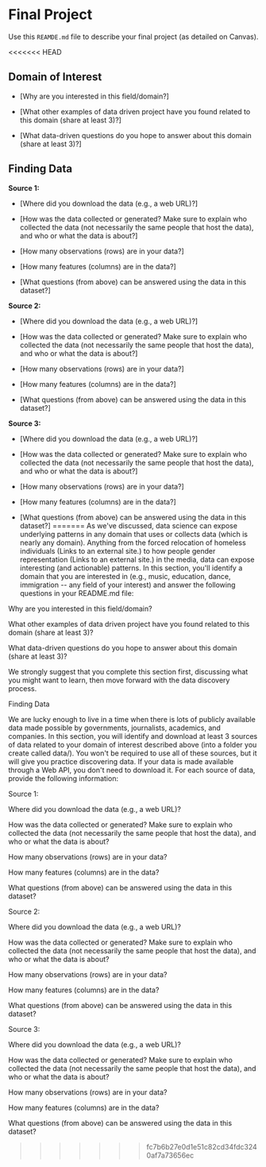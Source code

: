 # Final Project
Use this `REAMDE.md` file to describe your final project (as detailed on Canvas).

<<<<<<< HEAD
## Domain of Interest

* [Why are you interested in this field/domain?]

* [What other examples of data driven project have you found related to this domain (share at least 3)?]

* [What data-driven questions do you hope to answer about this domain (share at least 3)?]

## Finding Data

**Source 1:**

* [Where did you download the data (e.g., a web URL)?]

* [How was the data collected or generated? Make sure to explain who collected the data (not necessarily the same people that host the data), and who or what the data is about?]

* [How many observations (rows) are in your data?]

* [How many features (columns) are in the data?]

* [What questions (from above) can be answered using the data in this dataset?]

**Source 2:**

* [Where did you download the data (e.g., a web URL)?]

* [How was the data collected or generated? Make sure to explain who collected the data (not necessarily the same people that host the data), and who or what the data is about?]

* [How many observations (rows) are in your data?]

* [How many features (columns) are in the data?]

* [What questions (from above) can be answered using the data in this dataset?]

**Source 3:**

* [Where did you download the data (e.g., a web URL)?]

* [How was the data collected or generated? Make sure to explain who collected the data (not necessarily the same people that host the data), and who or what the data is about?]

* [How many observations (rows) are in your data?]

* [How many features (columns) are in the data?]

* [What questions (from above) can be answered using the data in this dataset?]
=======
As we've discussed, data science can expose underlying patterns in any domain that uses or collects data (which is nearly any domain). Anything from the forced relocation of homeless individuals (Links to an external site.) to how people gender representation (Links to an external site.) in the media, data can expose interesting (and actionable) patterns. In this section, you'll identify a domain that you are interested in (e.g., music, education, dance, immigration -- any field of your interest) and answer the following questions in your README.md file:

Why are you interested in this field/domain?

What other examples of data driven project have you found related to this domain (share at least 3)?

What data-driven questions do you hope to answer about this domain (share at least 3)?

We strongly suggest that you complete this section first, discussing what you might want to learn, then move forward with the data discovery process.

Finding Data

We are lucky enough to live in a time when there is lots of publicly available data made possible by governments, journalists, academics, and companies. In this section, you will identify and download at least 3 sources of data related to your domain of interest described above (into a folder you create called data/). You won't be required to use all of these sources, but it will give you practice discovering data. If your data is made available through a Web API, you don't need to download it. For each source of data, provide the following information:

Source 1:

Where did you download the data (e.g., a web URL)?

How was the data collected or generated? Make sure to explain who collected the data (not necessarily the same people that host the data), and who or what the data is about?

How many observations (rows) are in your data?

How many features (columns) are in the data?

What questions (from above) can be answered using the data in this dataset?

Source 2:

Where did you download the data (e.g., a web URL)?

How was the data collected or generated? Make sure to explain who collected the data (not necessarily the same people that host the data), and who or what the data is about?

How many observations (rows) are in your data?

How many features (columns) are in the data?

What questions (from above) can be answered using the data in this dataset?

Source 3:

Where did you download the data (e.g., a web URL)?

How was the data collected or generated? Make sure to explain who collected the data (not necessarily the same people that host the data), and who or what the data is about?

How many observations (rows) are in your data?

How many features (columns) are in the data?

What questions (from above) can be answered using the data in this dataset?
>>>>>>> fc7b6b27e0d1e51c82cd34fdc3240af7a73656ec
